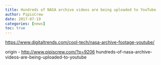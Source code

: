 ```yaml
---
title: Hundreds of NASA archive videos are being uploaded to YouTube
author: PipisCrew
date: 2017-07-19
categories: [news]
toc: true
---
```


https://www.digitaltrends.com/cool-tech/nasa-archive-footage-youtube/

origin - http://www.pipiscrew.com/?p=9206 hundreds-of-nasa-archive-videos-are-being-uploaded-to-youtube